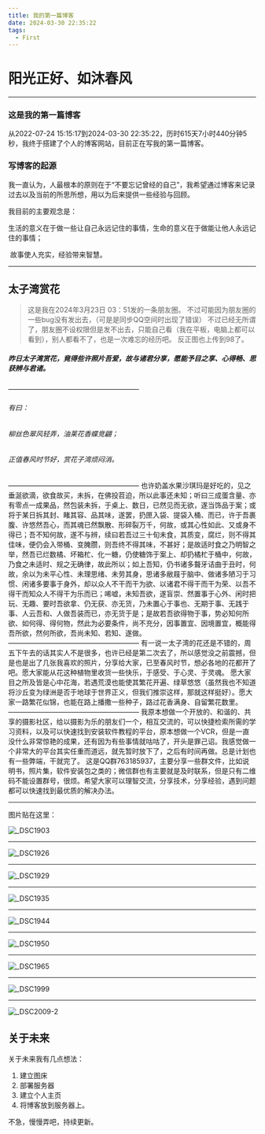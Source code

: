 ```yaml
---
title: 我的第一篇博客
date: 2024-03-30 22:35:22
tags:
  - First
---
```


# 阳光正好、如沐春风

---

### 这是我的第一篇博客

从2022-07-24 15:15:17到2024-03-30 22:35:22，历时615天7小时440分钟5秒，我终于搭建了个人的博客网站，目前正在写我的第一篇博客。

### 写博客的起源

我一直认为，人最根本的原则在于“不要忘记曾经的自己”，我希望通过博客来记录过去以及当前的所思所想，用以为后来提供一些经验与回顾。

我目前的主要观念是：

​	生活的意义在于做一些让自己永远记住的事情，生命的意义在于做能让他人永远记住的事情；

​	故事使人充实，经验带来智慧。

---

## 太子湾赏花

> 这是我在2024年3月23日 03：51发的一条朋友圈。
> 不过可能因为朋友圈的一些bug没有发出去，（可是是同步QQ空间时出现了错误）
> 不过已经无所谓了，朋友圈不设权限但是发不出去，只能自己看（我在平板，电脑上都可以看到），别人都看不了，也是一次难忘的经历吧。
> 反正图也上传到98了。

##### 昨日太子湾赏花，竟得些许照片吾爱，故与诸君分享，愿能予目之享、心得畅、思获辨与君诸。

———————————————————

######   有曰：

######     柳丝色翠风轻弄，油莱花香蝶竞翩；

######     正值春风时节好，赏花子湾烦闷消。

———————————————————
  也许奶盖水果沙琪玛是好吃的，见之垂涎欲滴，欲食故买，未拆，在佛投苕迫，所以此事还未知；听曰三成蛋含量、亦有零点一成果品，然包装未拆，于桌上、数日，已然见而无欲，遂当饰品于案；或将于某日拆其封、睹其容、品其味，遂罢，扔匣入袋、提袋入桶、而已，许于吾裹腹、许悠然吾心，而其魂已然飘散、形碎裂万千，何故，或其心性如此、又或身不得已；吾不知何故，遂不与辨，续曰若吾过三十旬未食，其质变，腐烂，则不得其佳味，便仍会入带桶、变腌臜，则吾终不得其味，不甚好；是故适时食之乃明智之举，然吾已烂数橘、坏箱杧、化一糖，仍使糖饰于案上、却扔橘杧于桶中，何故，乃食之未适时、规之无确律，故此所以；如上吾知，仍书诸多聱牙诘曲于丑时，何故，余以为未平心性、未理思绪、未劳其身，思诸多敝屐于脑中、做诸多陋习于习惯、闲诸多要事于身外，却以众人不干而干为欲、以诸君不得干而干为荣、以吾不得干而知众人不得干为乐而已；唏嘘，未知吾欲，遂盲崇、然置事于心外、闲时把玩、无趣、要时吾欲拿、仍无获、亦无货，乃未置心于事也、无期于事、无践于事、人云吾和、人做吾装而已，亦无货于是；是故若吾欲得物于事，势必知何所欲、如何得、得何物，然此为必要条件，尚不充分，因事置宜、因境置宜，概能得吾所欲，然何所欲，吾尚未知、若知、遂做。
———————————————————
  有一说一太子湾的花还是不错的，周五下午去的话其实人不是很多，也许已经是第二次去了，所以感觉没之前震撼，但是也是出了几张我喜欢的照片，分享给大家，已至春风时节，想必各地的花都开了吧。愿大家能从花这种植物里收货一些快乐，于感受、于心灵、于灵魂。
  愿大家目之所及皆是心中花海，若遇荒漠也能使其繁花开遍、绿草悠悠（虽然我也不知道将沙丘变为绿洲是否于地球于世界正义，但我们推崇这样，那就这样挺好）。愿大家一路繁花似锦，也能在路上播撒一些种子，路过花香满身、自留繁花数里。
———————————————————
  我原本想做一个开放的、和谐的、共享的摄影社区，给以摄影为乐的朋友们一个，相互交流的，可以快捷检索所需的学习资料，以及可以快速找到安装软件教程的平台，原本想做一个VCR，但是一直没什么非常惊艳的成果，还有因为有些事情就咕咕了，开头是罪己诏。我感觉做一个非常大的平台其实任重而道远，就先暂时放下了，之后有时间再做。总是计划也有一些弊端，干就完了。
  这是QQ群763185937，主要分享一些群文件，比如说明书，照片集，软件安装包之类的；微信群也有主要就是及时联系，但是只有二维码不能设置群号，很烦。希望大家可以理智交流，分享技术，分享经验，遇到问题都可以快速找到最优质的解决办法。

---

图片贴在这里：

![_DSC1903](我的第一篇博客.assets/_DSC1903.jpg)

---

![_DSC1926](我的第一篇博客.assets/_DSC1926.jpg)

---

![_DSC1929](我的第一篇博客.assets/_DSC1929.jpg)

---

![_DSC1935](我的第一篇博客.assets/_DSC1935.jpg)

---

![_DSC1944](我的第一篇博客.assets/_DSC1944.jpg)

---

![_DSC1950](我的第一篇博客.assets/_DSC1950.jpg)

---

![_DSC1965](我的第一篇博客.assets/_DSC1965.jpg)

---

![_DSC1999](我的第一篇博客.assets/_DSC1999.jpg)

---

![_DSC2009-2](我的第一篇博客.assets/_DSC2009-2.jpg)

## 关于未来

关于未来我有几点想法：

1. 建立图床
2. 部署服务器
3. 建立个人主页
4. 将博客放到服务器上。

不急，慢慢弄吧，持续更新。
